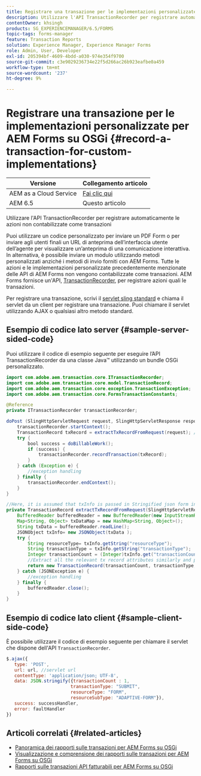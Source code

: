 ```yaml
---
title: Registrare una transazione per le implementazioni personalizzate
description: Utilizzare l'API TransactionRecorder per registrare automaticamente le azioni che non vengono contabilizzate come transazioni.
contentOwner: khsingh
products: SG_EXPERIENCEMANAGER/6.5/FORMS
topic-tags: forms-manager
feature: Transaction Reports
solution: Experience Manager, Experience Manager Forms
role: Admin, User, Developer
exl-id: 205394bf-4609-4bdd-a030-974e354f9700
source-git-commit: c3e9029236734e22f5d266ac26b923eafbe0a459
workflow-type: tm+mt
source-wordcount: '237'
ht-degree: 9%

---
```


# Registrare una transazione per le implementazioni personalizzate per AEM Forms su OSGi {#record-a-transaction-for-custom-implementations}

| Versione | Collegamento articolo |
| -------- | ---------------------------- |
| AEM as a Cloud Service | [Fai clic qui](https://experienceleague.adobe.com/en/docs/experience-manager-cloud-service/content/forms/using-communications/record-transaction-custom-implementation) |
| AEM 6.5 | Questo articolo |

Utilizzare l&#39;API TransactionRecorder per registrare automaticamente le azioni non contabilizzate come transazioni

Puoi utilizzare un codice personalizzato per inviare un PDF Form o per inviare agli utenti finali un URL di anteprima dell’interfaccia utente dell’agente per visualizzare un’anteprima di una comunicazione interattiva. In alternativa, è possibile inviare un modulo utilizzando metodi personalizzati anziché i metodi di invio forniti con AEM Forms. Tutte le azioni e le implementazioni personalizzate precedentemente menzionate delle API di AEM Forms non vengono contabilizzate come transazioni. AEM Forms fornisce un&#39;API, [TransactionRecorder](https://developer.adobe.com/experience-manager/reference-materials/6-5/forms/javadocs/com/adobe/aem/transaction/core/ITransactionRecorder.html), per registrare azioni quali le transazioni.

Per registrare una transazione, scrivi il [servlet sling standard](https://experienceleague.adobe.com/docs/experience-manager-learn/forms/store-and-retrieve-af-with-2fa/create-servlet.html?lang=en) e chiama il servlet da un client per registrare una transazione. Puoi chiamare il servlet utilizzando AJAX o qualsiasi altro metodo standard.

## Esempio di codice lato server {#sample-server-sided-code}

Puoi utilizzare il codice di esempio seguente per eseguire l’API TransactionRecorder da una classe Java™ utilizzando un bundle OSGi personalizzato.

```java
import com.adobe.aem.transaction.core.ITransactionRecorder;
import com.adobe.aem.transaction.core.model.TransactionRecord;
import com.adobe.aem.transaction.core.exception.TransactionException;
import com.adobe.aem.transaction.core.FormsTransactionConstants;

@Reference
private ITransactionRecorder transactionRecorder;

doPost (SlingHttpServletRequest request, SlingHttpServletResponse response) {
    transactionRecorder.startContext();
    TransactionRecord txRecord = extractTxRecordFromRequest(request); //extract transaction relevant data from request
    try {
        bool success = doBillableWork();
        if (success) {
            transactionRecorder.recordTransaction(txRecord);
        }
    } catch (Exception e) {
        //exception handling
    } finally {
        transactionRecorder.endContext();
    }
}

//Here, it is assumed that txInfo is passed in Stringified json form in the ajax call (in data parameter). You can pass txInfo from client in any way that you find suitable.
private TransactionRecord extractTxRecordFromRequest(SlingHttpServletRequest request) {
    BufferedReader bufferedReader = new BufferedReader(new InputStreamReader(request.getInputStream()));
    Map<String, Object> txDataMap = new HashMap<String, Object>();
    String txData = bufferedReader.readLine();
    JSONObject txInfo= new JSONObject(txData );
    try {
        String resourceType= txInfo.getString("resourceType");
        String transactionType = txInfo.getString("transactionType");
        Integer transactionCount = (Integer)txInfo.get("transactionCount");
        //Extract all the relevant tx record attributes similarly and pass them in Transaction Record constructor as per the java doc}
        return new TransactionRecord(transactionCount, transactionType, resourceType, ..);
    } catch (JSONException e) {
        //exception handling
    } finally {
        bufferedReader.close();
    }
}
```

## Esempio di codice lato client {#sample-client-side-code}

È possibile utilizzare il codice di esempio seguente per chiamare il servlet che dispone dell&#39;API `TransactionRecorder`.

```javascript
$.ajax({
   type: 'POST',
   url: url, //servlet url
   contentType: 'application/json; UTF-8',
   data: JSON.stringify({transactionCount : 1,
                        transactionType: "SUBMIT",
                        resourceType: "FORM",
                        resourceSubType: "ADAPTIVE-FORM"}),
   success: successHandler,
   error: faultHandler
})
```

## Articoli correlati {#related-articles}

* [Panoramica dei rapporti sulle transazioni per AEM Forms su OSGi](/help/forms/using/transaction-reports-overview.md)
* [Visualizzazione e comprensione dei rapporti sulle transazioni per AEM Forms su OSGi](/help/forms/using/viewing-and-understanding-transaction-reports.md)
* [Rapporti sulle transazioni API fatturabili per AEM Forms su OSGi](/help/forms/using/transaction-reports-billable-apis.md)
